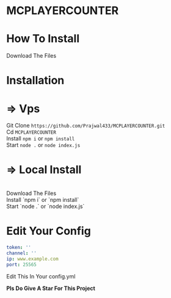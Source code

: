 # MCPLAYERCOUNTER

# How To Install 

Download The Files 
# Installation
# => Vps
Git Clone `https://github.com/Prajwal433/MCPLAYERCOUNTER.git` 
<br>
Cd `MCPLAYERCOUNTER`
<br>
Install `npm i` or `npm install`
<br>
Start `node .` or `node index.js` 
<br>

# => Local Install 
<br>
Download The Files
<br>
Install `npm i` or `npm install`
<br>
Start `node .` or `node index.js` 
<br>

# Edit Your Config 
```yaml
token: ''
channel: ''
ip: www.example.com
port: 25565
```
Edit This In Your config.yml

**Pls Do Give A Star For This Project**
